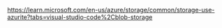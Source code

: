 https://learn.microsoft.com/en-us/azure/storage/common/storage-use-azurite?tabs=visual-studio-code%2Cblob-storage